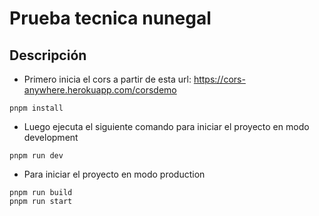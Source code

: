 # Prueba tecnica nunegal

## Descripción

- Primero inicia el cors a partir de esta url: https://cors-anywhere.herokuapp.com/corsdemo

```
pnpm install
```

- Luego ejecuta el siguiente comando para iniciar el proyecto en modo development

```
pnpm run dev
```

- Para iniciar el proyecto en modo production

```
pnpm run build
pnpm run start
```
